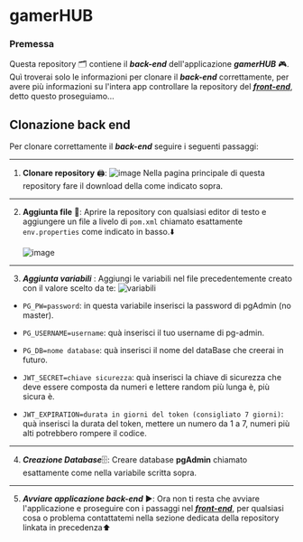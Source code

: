 # gamerHUB

### Premessa 
Questa repository 🗂️ contiene il ***back-end*** dell'applicazione ***gamerHUB*** 🎮. Quì troverai solo le informazioni per clonare il ***back-end*** correttamente, per avere più informazioni su l'intera app controllare la repository del [***front-end***](https://github.com/domenico2003/Capstone-Project-FE), detto questo proseguiamo...

## Clonazione back end
Per clonare correttamente il ***back-end*** seguire i seguenti passaggi:
***
1. **Clonare repository** 🖨️:
![image](https://github.com/domenico2003/Capstone-Project-BE/assets/121806951/fd6f8ce5-bc61-4af9-b784-612f27e1ee91)
Nella pagina principale di questa repository fare il download della  come indicato sopra.
***
2. **Aggiunta file** 📂: Aprire la repository con qualsiasi editor di testo e aggiungere un file a livelo di `pom.xml` chiamato esattamente `env.properties` come indicato in basso.⬇️

   ![image](https://github.com/domenico2003/Capstone-Project-BE/assets/121806951/790ba110-730f-4bcf-b35a-06ff1922cedb)
 ***
3. ***Aggiunta variabili***  :
Aggiungi le variabili nel file precedentemente creato con il valore scelto da te:
![variabili](https://github.com/domenico2003/Capstone-Project-BE/assets/121806951/6a871e92-b702-4881-9a21-ec8e3d47b0c9)

- `PG_PW=password`: in questa variabile inserisci la password di pgAdmin (no master). 

- `PG_USERNAME=username`: quà inserisci il tuo username di pg-admin.

- `PG_DB=nome database`: quà inserisci il nome del dataBase che creerai in futuro.

- `JWT_SECRET=chiave sicurezza`: quà inserisci la chiave di sicurezza che deve essere composta da numeri e lettere random più lunga è, più sicura è.

- `JWT_EXPIRATION=durata in giorni del token (consigliato 7 giorni)`: quà inserisci la durata del token, mettere un numero da 1 a 7, numeri più alti potrebbero rompere il codice.
***
4. ***Creazione Database***🗄️:
Creare database **pgAdmin** chiamato esattamente come nella variabile scritta sopra.
*** 
5. ***Avviare applicazione back-end*** ▶️:
Ora non ti resta che avviare l'applicazione e proseguire con i passaggi nel [***front-end***](https://github.com/domenico2003/Capstone-Project-FE), per qualsiasi cosa o problema contattatemi nella sezione dedicata della repository linkata in precedenza⬆️
  
